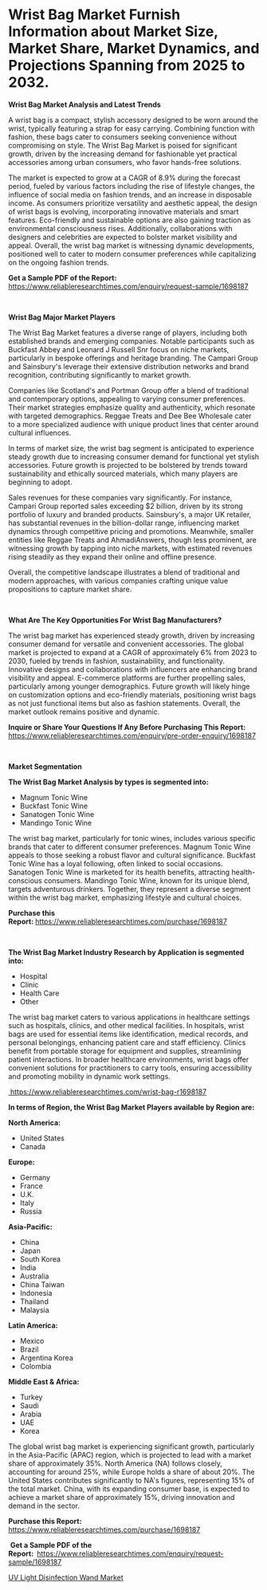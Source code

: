 <p><h1>Wrist Bag Market Furnish Information about Market Size, Market Share, Market Dynamics, and Projections Spanning from 2025 to 2032.</h1></p><p><strong>Wrist Bag Market Analysis and Latest Trends</strong></p>
<p><p>A wrist bag is a compact, stylish accessory designed to be worn around the wrist, typically featuring a strap for easy carrying. Combining function with fashion, these bags cater to consumers seeking convenience without compromising on style. The Wrist Bag Market is poised for significant growth, driven by the increasing demand for fashionable yet practical accessories among urban consumers, who favor hands-free solutions.</p><p>The market is expected to grow at a CAGR of 8.9% during the forecast period, fueled by various factors including the rise of lifestyle changes, the influence of social media on fashion trends, and an increase in disposable income. As consumers prioritize versatility and aesthetic appeal, the design of wrist bags is evolving, incorporating innovative materials and smart features. Eco-friendly and sustainable options are also gaining traction as environmental consciousness rises. Additionally, collaborations with designers and celebrities are expected to bolster market visibility and appeal. Overall, the wrist bag market is witnessing dynamic developments, positioned well to cater to modern consumer preferences while capitalizing on the ongoing fashion trends.</p></p>
<p><strong>Get a Sample PDF of the Report:&nbsp;</strong> <a href="https://www.reliableresearchtimes.com/enquiry/request-sample/1698187?utm_campaign=3067&utm_medium=2&utm_source=Github&utm_content=ia&utm_term=04042025&utm_id=wrist-bag">https://www.reliableresearchtimes.com/enquiry/request-sample/1698187</a></p>
<p>&nbsp;</p>
<p><strong>Wrist Bag Major Market Players</strong></p>
<p><p>The Wrist Bag Market features a diverse range of players, including both established brands and emerging companies. Notable participants such as Buckfast Abbey and Leonard J Russell Snr focus on niche markets, particularly in bespoke offerings and heritage branding. The Campari Group and Sainsbury's leverage their extensive distribution networks and brand recognition, contributing significantly to market growth. </p><p>Companies like Scotland's and Portman Group offer a blend of traditional and contemporary options, appealing to varying consumer preferences. Their market strategies emphasize quality and authenticity, which resonate with targeted demographics. Reggae Treats and Dee Bee Wholesale cater to a more specialized audience with unique product lines that center around cultural influences. </p><p>In terms of market size, the wrist bag segment is anticipated to experience steady growth due to increasing consumer demand for functional yet stylish accessories. Future growth is projected to be bolstered by trends toward sustainability and ethically sourced materials, which many players are beginning to adopt.</p><p>Sales revenues for these companies vary significantly. For instance, Campari Group reported sales exceeding $2 billion, driven by its strong portfolio of luxury and branded products. Sainsbury's, a major UK retailer, has substantial revenues in the billion-dollar range, influencing market dynamics through competitive pricing and promotions. Meanwhile, smaller entities like Reggae Treats and AhmadiAnswers, though less prominent, are witnessing growth by tapping into niche markets, with estimated revenues rising steadily as they expand their online and offline presence.</p><p>Overall, the competitive landscape illustrates a blend of traditional and modern approaches, with various companies crafting unique value propositions to capture market share.</p></p>
<p>&nbsp;</p>
<p><strong>What Are The Key Opportunities For Wrist Bag Manufacturers?</strong></p>
<p><p>The wrist bag market has experienced steady growth, driven by increasing consumer demand for versatile and convenient accessories. The global market is projected to expand at a CAGR of approximately 6% from 2023 to 2030, fueled by trends in fashion, sustainability, and functionality. Innovative designs and collaborations with influencers are enhancing brand visibility and appeal. E-commerce platforms are further propelling sales, particularly among younger demographics. Future growth will likely hinge on customization options and eco-friendly materials, positioning wrist bags as not just functional items but also as fashion statements. Overall, the market outlook remains positive and dynamic.</p></p>
<p><strong>Inquire or Share Your Questions If Any Before Purchasing This Report:</strong> <a href="https://www.reliableresearchtimes.com/enquiry/pre-order-enquiry/1698187?utm_campaign=3067&utm_medium=2&utm_source=Github&utm_content=ia&utm_term=04042025&utm_id=wrist-bag">https://www.reliableresearchtimes.com/enquiry/pre-order-enquiry/1698187</a></p>
<p>&nbsp;</p>
<p><strong>Market Segmentation</strong></p>
<p><strong>The Wrist Bag Market Analysis by types is segmented into:</strong></p>
<p><ul><li>Magnum Tonic Wine</li><li>Buckfast Tonic Wine</li><li>Sanatogen Tonic Wine</li><li>Mandingo Tonic Wine</li></ul></p>
<p><p>The wrist bag market, particularly for tonic wines, includes various specific brands that cater to different consumer preferences. Magnum Tonic Wine appeals to those seeking a robust flavor and cultural significance. Buckfast Tonic Wine has a loyal following, often linked to social occasions. Sanatogen Tonic Wine is marketed for its health benefits, attracting health-conscious consumers. Mandingo Tonic Wine, known for its unique blend, targets adventurous drinkers. Together, they represent a diverse segment within the wrist bag market, emphasizing lifestyle and cultural choices.</p></p>
<p><strong>Purchase this Report:&nbsp;</strong><a href="https://www.reliableresearchtimes.com/purchase/1698187?utm_campaign=3067&utm_medium=2&utm_source=Github&utm_content=ia&utm_term=04042025&utm_id=wrist-bag">https://www.reliableresearchtimes.com/purchase/1698187</a></p>
<p>&nbsp;</p>
<p><strong>The Wrist Bag Market Industry Research by Application is segmented into:</strong></p>
<p><ul><li>Hospital</li><li>Clinic</li><li>Health Care</li><li>Other</li></ul></p>
<p><p>The wrist bag market caters to various applications in healthcare settings such as hospitals, clinics, and other medical facilities. In hospitals, wrist bags are used for essential items like identification, medical records, and personal belongings, enhancing patient care and staff efficiency. Clinics benefit from portable storage for equipment and supplies, streamlining patient interactions. In broader healthcare environments, wrist bags offer convenient solutions for practitioners to carry tools, ensuring accessibility and promoting mobility in dynamic work settings.</p></p>
<p><a href="https://www.reliableresearchtimes.com/wrist-bag-r1698187?utm_campaign=3067&utm_medium=2&utm_source=Github&utm_content=ia&utm_term=04042025&utm_id=wrist-bag">&nbsp;https://www.reliableresearchtimes.com/wrist-bag-r1698187</a></p>
<p><strong>In terms of Region, the Wrist Bag Market Players available by Region are:</strong></p>
<p>
    <p> <strong> North America: </strong>
        <ul>
            <li>United States</li>
            <li>Canada</li>
        </ul>
        </p> 
    <p> <strong> Europe: </strong>
        <ul>
            <li>Germany</li>
            <li>France</li>
            <li>U.K.</li>
            <li>Italy</li>
            <li>Russia</li>
        </ul>
        </p> 
    <p> <strong> Asia-Pacific: </strong>
        <ul>
            <li>China</li>
            <li>Japan</li>
            <li>South Korea</li>
            <li>India</li>
            <li>Australia</li>
            <li>China Taiwan</li>
            <li>Indonesia</li>
            <li>Thailand</li>
            <li>Malaysia</li>
        </ul>
        </p> 
    <p> <strong> Latin America: </strong>
        <ul>
            <li>Mexico</li>
            <li>Brazil</li>
            <li>Argentina Korea</li>
            <li>Colombia</li>
        </ul>
        </p> 
    <p> <strong> Middle East & Africa: </strong>
        <ul>
            <li>Turkey</li>
            <li>Saudi</li>
            <li>Arabia</li>
            <li>UAE</li>
            <li>Korea</li>
        </ul>
    </p>
    </p>
<p><p>The global wrist bag market is experiencing significant growth, particularly in the Asia-Pacific (APAC) region, which is projected to lead with a market share of approximately 35%. North America (NA) follows closely, accounting for around 25%, while Europe holds a share of about 20%. The United States contributes significantly to NA's figures, representing 15% of the total market. China, with its expanding consumer base, is expected to achieve a market share of approximately 15%, driving innovation and demand in the sector.</p></p>
<p><strong>Purchase this Report: </strong><a href="https://www.reliableresearchtimes.com/purchase/1698187?utm_campaign=3067&utm_medium=2&utm_source=Github&utm_content=ia&utm_term=04042025&utm_id=wrist-bag">https://www.reliableresearchtimes.com/purchase/1698187</a></p>
<p>&nbsp;<strong>Get a Sample PDF of the Report:&nbsp;&nbsp;</strong><a href="https://www.reliableresearchtimes.com/enquiry/request-sample/1698187?utm_campaign=3067&utm_medium=2&utm_source=Github&utm_content=ia&utm_term=04042025&utm_id=wrist-bag">https://www.reliableresearchtimes.com/enquiry/request-sample/1698187</a></p>
<p><strong></strong></p>
<p><p><a href="https://github.com/elodielamto06/Market-Research-Report-List-1/blob/main/uv-light-disinfection-wand-market.md?utm_campaign=3067&utm_medium=2&utm_source=Github&utm_content=ia&utm_term=04042025&utm_id=wrist-bag">UV Light Disinfection Wand Market</a></p></p>